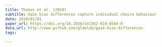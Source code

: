 ```yaml
---
title: Thomas et al. (2019)
subtitle: Gaze bias differences capture individual choice behaviour
date: 2019/01/01
paper_url: https://doi.org/10.1038/s41562-019-0584-8
data_url: http://www.github.com/glamlab/gaze-bias-differences
tags:

---
```

